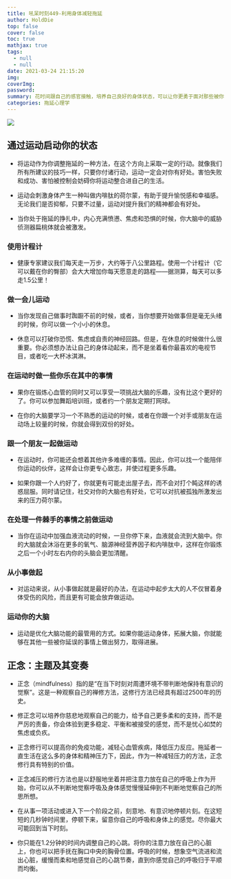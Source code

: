 ```yaml
---
title: 吼呆时刻449-利用身体减轻拖延
author: HoldDie
top: false
cover: false
toc: true
mathjax: true
tags:
  - null
  - null
date: 2021-03-24 21:15:20
img:
coverImg:
password:
summary: 花时间跟自己的感官接触，培养自己良好的身体状态，可以让你更勇于面对那些被你拖延的事情。
categories: 拖延心理学
---
```


![](https://cdn.jsdelivr.net/gh/asxing/img1/20210324211649.png)

## 通过运动启动你的状态

- 将运动作为你调整拖延的一种方法，在这个方向上采取一定的行动。就像我们所有所建议的技巧一样，只要你付诸行动，运动一定会对你有好处。害怕失败和成功、害怕被控制会妨碍你将运动整合进自己的生活。

- 运动会刺激身体产生一种叫做内啡肽的荷尔蒙，有助于提升愉悦感和幸福感。无论我们是否抑郁，只要不过量，运动对提升我们的精神都会有好处。

- 当你处于拖延的挣扎中，内心充满愤懑、焦虑和恐惧的时候，你大脑中的威胁侦测器扁桃体就会被激发。

### 使用计程计

- 健康专家建议我们每天走一万步，大约等于八公里路程。使用一个计程计（它可以戴在你的臀部）会大大增加你每天愿意走的路程——据测算，每天可以多走1.5公里！

### 做一会儿运动

- 当你发现自己做事时踟蹰不前的时候，或者，当你想要开始做事但是毫无头绪的时候，你可以做一个小小的休息。

- 休息可以打破你恐慌、焦虑或自责的神经回路。但是，在休息的时候做什么很重要。你必须想办法让自己的身体动起来，而不是坐着看你最喜欢的电视节目，或者吃一大杯冰淇淋。

### 在运动时做一些你乐在其中的事情

- 果你在锻炼心血管的同时又可以享受一项挑战大脑的乐趣，没有比这个更好的了。你可以参加舞蹈培训班，或者约一个朋友定期打网球。

- 在你的大脑要学习一个不熟悉的运动的时候，或者在你跟一个对手或朋友在运动场上较量的时候，你就会得到双份的好处。

### 跟一个朋友一起做运动

- 在运动时，你可能还会想着其他许多难缠的事情。因此，你可以找一个能陪伴你运动的伙伴，这样会让你更专心致志，并使过程更多乐趣。

- 如果你跟一个人约好了，你就更有可能走出屋子去，而不会对打个盹这样的诱惑屈服。同时请记住，社交对你的大脑也有好处，它可以对抗被孤独所激发出来的压力荷尔蒙。

### 在处理一件棘手的事情之前做运动

- 当你在运动中加强血液流动的时候，一旦你停下来，血液就会流到大脑中。你的大脑就会沐浴在更多的氧气、脑源神经营养因子和内啡肽中，这样在你锻炼之后一个小时左右内你的头脑会更加清醒。

### 从小事做起

- 对运动来说，从小事做起就是最好的办法，在运动中起步太大的人不仅冒着身体受伤的风险，而且更有可能会放弃做运动。

### 运动你的大脑

- 运动是优化大脑功能的最管用的方式。如果你能运动身体，拓展大脑，你就能够在其他一些被你延误的事情上做出努力，取得进展。

## 正念：主题及其变奏

- 正念（mindfulness）指的是“在当下时刻对周遭环境不带判断地保持有意识的觉察”。这是一种观察自己的禅修方法，这修行方法已经具有超过2500年的历史。

- 修正念可以培养你慈悲地观察自己的能力，给予自己更多柔和的支持，而不是严厉的责备，你会体验到更多稳定、平衡和被接受的感觉，而不是忧心如焚的焦虑或负疚。

- 正念修行可以提高你的免疫功能，减轻心血管疾病，降低压力反应。拖延者一直生活在这么多的身体和精神压力下，因此，作为一种减轻压力的方法，正念修行具有特别的价值。

- 正念减压的修行方法也是以舒服地坐着并把注意力放在自己的呼吸上作为开始，你可以从不判断地觉察呼吸及身体感觉慢慢延伸到不判断地觉察自己的所思所想。

- 在从事一项活动或进入下一个阶段之前，刻意地、有意识地停顿片刻。在这短短的几秒钟时间里，停顿下来，留意你自己的呼吸和身体上的感觉。尽你最大可能回到当下时刻。

- 你只能在1.2分钟的时间内调整自己的心跳。将你的注意力放在自己的心脏上，你也可以把手抚在胸口中央的胸骨位置。呼吸的时候，想象空气流进和流出心脏，缓慢而柔和地感觉自己的心跳节奏，直到你感觉自己的呼吸归于平顺而均衡。